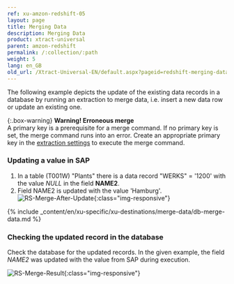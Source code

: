 ```yaml
---
ref: xu-amzon-redshift-05
layout: page
title: Merging Data
description: Merging Data
product: xtract-universal
parent: amzon-redshift
permalink: /:collection/:path
weight: 5
lang: en_GB
old_url: /Xtract-Universal-EN/default.aspx?pageid=redshift-merging-data
---
```

The following example depicts the update of the existing data records in a database by running an extraction to merge data, i.e. insert a new data row or update an existing one. 

{:.box-warning}
**Warning! Erroneous merge** <br>
A primary key is a prerequisite for a merge command. If no primary key is set, the merge command runs into an error.
Create an appropriate primary key in the [extraction settings](././advanced-techniques/general-settings) to execute the merge command. 

### Updating a value in SAP

1. In a table (T001W) "Plants" there is a data record "WERKS" = '1200' with the value *NULL* in the field **NAME2**.
2. Field NAME2 is updated with the value 'Hamburg'.
![RS-Merge-After-Update](/img/content/RS-Merge-After-Update.png){:class="img-responsive"}

{% include _content/en/xu-specific/xu-destinations/merge-data/db-merge-data.md  %}


### Checking the updated record in the database
Check the database for the updated records. In the given example, the field *NAME2* was updated with the value from SAP during execution.

![RS-Merge-Result](/img/content/RS-Merge-Result.png){:class="img-responsive"}
